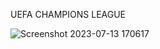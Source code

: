 UEFA CHAMPIONS LEAGUE

![Screenshot 2023-07-13 170617](https://github.com/Shantanu2007/UEFA-champions-League-Tableau-Dashboard/assets/118951213/4e965bdb-b3e3-434c-927f-bc91b15448f3)

